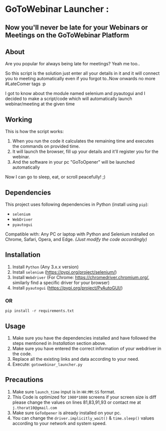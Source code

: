 # GoToWebinar Launcher : 
## Now you'll never be late for your Webinars or Meetings on the GoToWebinar Platform

## About

Are you popular for always being late for meetings? Yeah me too..
 
So this script is the solution just enter all your details in it and it will connect you to meeting automatically even if you forgot to..Now onwards no more #LateComer tags :p

I got to know about the module named selenium and pyautogui and I decided to make a script/code which will automatically launch webinar/meeting at the given time

## Working

This is how the script works:

1. When you run the code it calculates the remaining time and executes the commands on provided time.
2. It will launch the browser, fill up your details and it'll register you for the webinar.
3. And the software in your pc "GoToOpener" will be launched automatically


Now I can go to sleep, eat, or scroll peacefully! ;)

## Dependencies

This project uses following dependencies in Python (install using `pip`):

* `selenium`
* `WebDriver`
* `pyautogui`

Compatible with: Any PC or laptop with Python and Selenium installed on Chrome, Safari, Opera, and Edge. _(Just modify the code accordingly)_

## Installation

1. Install `Python` (Any 3.x.x version)
2. Install `selenium` (https://pypi.org/project/selenium/)
3. Install `Webdriver` (For Chrome: https://chromedriver.chromium.org/, similarly find a specific driver for your browser)
4. Install `pyautogui` (https://pypi.org/project/PyAutoGUI/)
### OR
    pip install -r requirements.txt
	

## Usage

1. Make sure you have the dependencies installed and have followed the steps mentioned in _Installation_ section above.
2. Make sure you have entered the correct information of your webdriver in the code.
3. Replace all the existing links and data according to your need.
4. Execute: `gotowebinar_launcher.py`

## Precautions

1. Make sure `launch_time` input is in `HH:MM:SS` format.
2. This Code is optimized for `1980*1080` screens if your screen size is diff please change the values on 
   lines 81,83,91,93 or contact me at `j.thorat10@gmail.com`
3. Make sure `GoToOpener` is already installed on your pc.
4. You can change the `driver.implicitly_wait()` & `time.sleep()` values according to your network and system speed.
